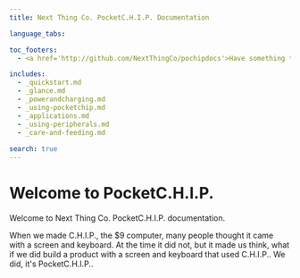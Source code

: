 ```yaml
---
title: Next Thing Co. PocketC.H.I.P. Documentation

language_tabs:

toc_footers:
  - <a href='http://github.com/NextThingCo/pochipdocs'>Have something to add or change?<br>Visit our GitHub!</a>

includes:
  - _quickstart.md
  - _glance.md  
  - _powerandcharging.md
  - _using-pocketchip.md
  - _applications.md  
  - _using-peripherals.md
  - _care-and-feeding.md 
  
search: true
---
```


# Welcome to PocketC.H.I.P. 
Welcome to Next Thing Co. PocketC.H.I.P. documentation.

When we made C.H.I.P., the $9 computer, many people thought it came with a screen and keyboard. At the time it did not, but it made us think, what if we did build a product with a screen and keyboard that used C.H.I.P.. We did, it's PocketC.H.I.P..



